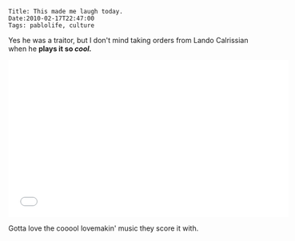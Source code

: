     Title: This made me laugh today.
    Date:2010-02-17T22:47:00
    Tags: pablolife, culture

Yes he was a traitor, but I don't mind taking orders from Lando Calrissian when
he <strong>plays it so <em>cool.</em></strong>

<iframe width="560" height="315" src="//www.youtube.com/embed/0pK5HmuCMBM" frameborder="0" allowfullscreen></iframe>

<!-- more -->

Gotta love the cooool lovemakin' music they score it with.

